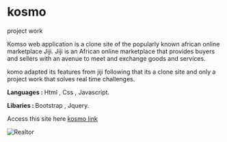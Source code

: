 # kosmo
project work

Komso web application is a clone site of the popularly known african online marketplace Jiji. Jiji is an African online marketplace that provides buyers and sellers with an avenue to meet and exchange goods and services. 
 
 komo adapted its features from jiji following that its a clone site and only a project work that solves real time challenges.
 
 <strong> Languages : </strong> Html , Css , Javascript.
 
  <strong> Libaries : </strong> Bootstrap , Jquery.
  
  Access this site  here [kosmo link](https://www.kosmo.davisisibor.com)
  

  ![Realtor]( https://davisisibor.com/wp-content/uploads/2020/09/product_display.png)
  

